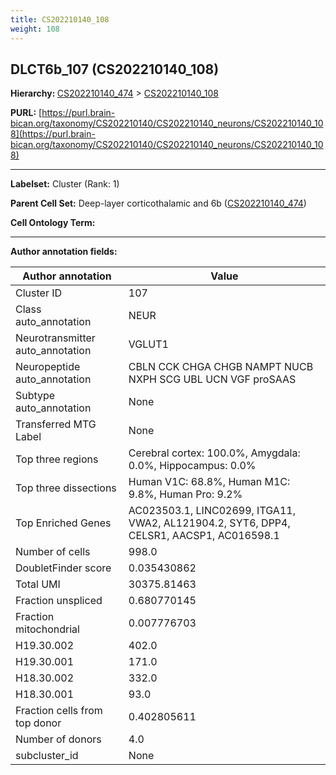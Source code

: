```yaml
---
title: CS202210140_108
weight: 108
---
```

## DLCT6b_107 (CS202210140_108)
<b>Hierarchy: </b>
[CS202210140_474](../CS202210140_474) >
[CS202210140_108](../CS202210140_108)

**PURL:** [https://purl.brain-bican.org/taxonomy/CS202210140/CS202210140_neurons/CS202210140_108](https://purl.brain-bican.org/taxonomy/CS202210140/CS202210140_neurons/CS202210140_108)

---


**Labelset:** Cluster (Rank: 1)

**Parent Cell Set:** Deep-layer corticothalamic and 6b ([CS202210140_474](../CS202210140_474))



**Cell Ontology Term:** 

[MARKER GENES.]: #


---

[TRANSFERRED ANNOTATIONS.]: #


[AUTHOR ANNOTATION FIELDS.]: #


**Author annotation fields:**

| Author annotation | Value |
|-------------------|-------|
|Cluster ID|107|
|Class auto_annotation|NEUR|
|Neurotransmitter auto_annotation|VGLUT1|
|Neuropeptide auto_annotation|CBLN CCK CHGA CHGB NAMPT NUCB NXPH SCG UBL UCN VGF proSAAS|
|Subtype auto_annotation|None|
|Transferred MTG Label|None|
|Top three regions|Cerebral cortex: 100.0%, Amygdala: 0.0%, Hippocampus: 0.0%|
|Top three dissections|Human V1C: 68.8%, Human M1C: 9.8%, Human Pro: 9.2%|
|Top Enriched Genes|AC023503.1, LINC02699, ITGA11, VWA2, AL121904.2, SYT6, DPP4, CELSR1, AACSP1, AC016598.1|
|Number of cells|998.0|
|DoubletFinder score|0.035430862|
|Total UMI|30375.81463|
|Fraction unspliced|0.680770145|
|Fraction mitochondrial|0.007776703|
|H19.30.002|402.0|
|H19.30.001|171.0|
|H18.30.002|332.0|
|H18.30.001|93.0|
|Fraction cells from top donor|0.402805611|
|Number of donors|4.0|
|subcluster_id|None|
